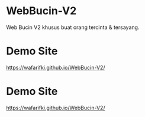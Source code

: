 # WebBucin-V2
Web Bucin V2 khusus buat orang tercinta &amp; tersayang.

# Demo Site
 <a href="https://wafarifki.github.io/WebBucin-V2/">https://wafarifki.github.io/WebBucin-V2/</a>


# Demo Site
 <a href="https://wafarifki.github.io/WebBucin-V2/">https://wafarifki.github.io/WebBucin-V2/</a>
